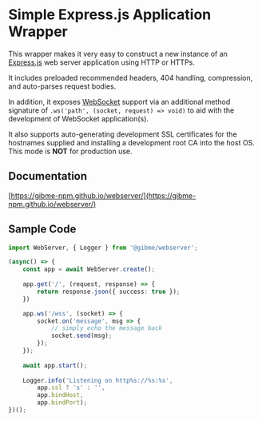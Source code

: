 # Simple Express.js Application Wrapper

This wrapper makes it very easy to construct a new instance of an [Express.js](https://expressjs.com/) web server application using HTTP or HTTPs.

It includes preloaded recommended headers, 404 handling, compression, and auto-parses request bodies.

In addition, it exposes [WebSocket](https://en.wikipedia.org/wiki/WebSocket) support via an additional method signature of `.ws('path', (socket, request) => void)` to aid with the development of WebSocket application(s).

It also supports auto-generating development SSL certificates for the hostnames supplied and installing a development root CA into the host OS. This mode is **NOT** for production use.

## Documentation

[https://gibme-npm.github.io/webserver/](https://gibme-npm.github.io/webserver/)

## Sample Code

```typescript
import WebServer, { Logger } from '@gibme/webserver';

(async() => {
    const app = await WebServer.create();
    
    app.get('/', (request, response) => {
        return response.json({ success: true });
    })

    app.ws('/wss', (socket) => {
        socket.on('message', msg => {
            // simply echo the message back
            socket.send(msg);
        });
    });
    
    await app.start();
    
    Logger.info('Listening on http%s://%s:%s',
        app.ssl ? 's' : '',
        app.bindHost,
        app.bindPort);
})();
```
